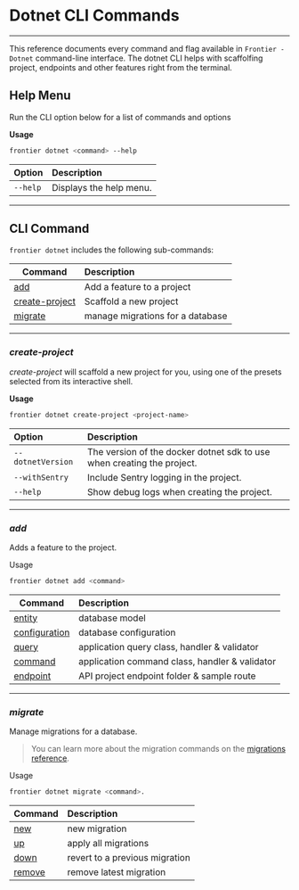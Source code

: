 

# Dotnet CLI Commands
--------------
This reference documents every command and flag available in `Frontier - Dotnet` command-line interface. The dotnet CLI helps with scaffolfing project, endpoints and other features right from the terminal.

## Help Menu

Run the CLI option below for a list of commands and options

**Usage**
```bash
frontier dotnet <command> --help
```

| **Option**   | **Description**         |
| ------------ | :---------------------- |
| `--help`       | Displays the help menu. |

___

## CLI Command

`frontier dotnet` includes the following sub-commands:

| **Command**                       | **Description**                                  |
| --------------------------------- | :----------------------------------------------- |
| [add](#add)                       | Add a feature to a project                       |
| [create-project](#create-project) | Scaffold a new project                           |
| [migrate](#plugin)                | manage migrations for a database                 |

* * *

### _create-project_

_create-project_ will scaffold a new project for you, using one of the presets selected from its interactive shell.

**Usage**
```bash
frontier dotnet create-project <project-name>
```


| **Option**                    | **Description**          |
| :---------------------------- | :----------------------- |
| `--dotnetVersion`             | The version of the docker dotnet sdk to use when creating the project. |
| `--withSentry`                     | Include Sentry logging in the project. |
| `--help`                    | Show debug logs when creating the project. |

* * *

### _add_
Adds a feature to the project.

Usage
```bash
frontier dotnet add <command>
```

| **Command**               | **Description**                                |
| ------------------------- | :--------------------------------------------- |
| [entity](/dotnet/features/entity)                    | database model                                 |
| [configuration](/dotnet/features/configuration)             | database configuration                         |
| [query](/dotnet/features/query)                   | application query class, handler & validator   |
| [command](/dotnet/features/command)                  | application command class, handler & validator |
| [endpoint](/dotnet/features/endpoint)                  | API project endpoint folder & sample route     |

* * *

### _migrate_
Manage migrations for a database. 

> You can learn more about the migration commands on the [migrations reference](/dotnet/features/migrations).

Usage
```bash
frontier dotnet migrate <command>.
```

| **Command**               | **Description**                    |
| --------------------------- | :--------------------------------- |
| [new](migrations#new)       | new migration                      |
| [up](migrations#up)         | apply all migrations               |
| [down](migrations#down)     | revert to a previous migration     |
| [remove](migrations#remove) | remove latest migration            |


